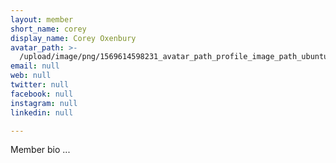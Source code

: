 ```yaml
---
layout: member
short_name: corey
display_name: Corey Oxenbury
avatar_path: >-
  /upload/image/png/1569614598231_avatar_path_profile_image_path_ubuntu_logo_by_robzombiefan2121-d56rt0k.png
email: null
web: null
twitter: null
facebook: null
instagram: null
linkedin: null

---
```

<p>Member bio ...</p>
